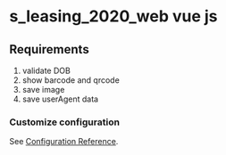 # s_leasing_2020_web vue js 

## Requirements 
1. validate DOB
2. show barcode and qrcode 
3. save image
4. save userAgent data


### Customize configuration
See [Configuration Reference](https://cli.vuejs.org/config/).
